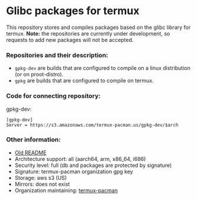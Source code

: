 # Glibc packages for termux
This repository stores and compiles packages based on the glibc library for termux.
**Note:** the repositories are currently under development, so requests to add new packages will not be accepted.

### Repositories and their description:
 - `gpkg-dev` are builds that are configured to compile on a linux distribution (or on proot-distro).
 - `gpkg` are builds that are configured to compile on termux.

### Code for connecting repository:
gpkg-dev:
<!--```
[gpkg-dev]
Server = https://service.termux-pacman.dev/gpkg-dev/$arch
```-->
```
[gpkg-dev]
Server = https://s3.amazonaws.com/termux-pacman.us/gpkg-dev/$arch
```

### Other information:
 - [Old README](/README-old.md)
 - Architecture support: all (aarch64, arm, x86_64, i686)
 - Security level: full (db and packages are protected by signature)
 - Signature: termux-pacman organization gpg key
 - Storage: aws s3 (US)
 - Mirrors: does not exist
 - Organization maintaining: [termux-pacman](https://github.com/termux-pacman)
